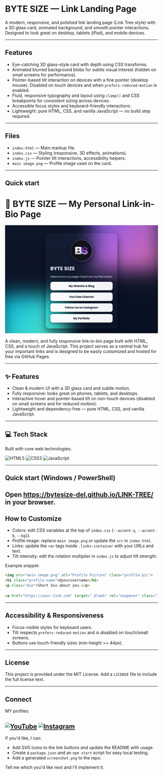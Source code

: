 # BYTE SIZE — Link Landing Page

A modern, responsive, and polished link landing page (Link Tree style) with a 3D glass card, animated background, and smooth pointer interactions. Designed to look great on desktop, tablets (iPad), and mobile devices.

---

## Features

- Eye-catching 3D glass-style card with depth using CSS transforms.
- Animated blurred background blobs for subtle visual interest (hidden on small screens for performance).
- Pointer-based tilt interaction on devices with a fine pointer (desktop mouse). Disabled on touch devices and when `prefers-reduced-motion` is enabled.
- Fluid, responsive typography and layout using `clamp()` and CSS breakpoints for consistent sizing across devices.
- Accessible focus styles and keyboard-friendly interactions.
- Lightweight: pure HTML, CSS, and vanilla JavaScript — no build step required.

---

## Files

- `index.html` — Main markup file.
- `index.css` — Styling (responsive, 3D effects, animations).
- `index.js` — Pointer tilt interactions, accessibility helpers.
- `main image.png` — Profile image used on the card.

---

## Quick start 
# 🚀 BYTE SIZE — My Personal Link-in-Bio Page

![Project Screenshot](Screenshot.png)

A clean, modern, and fully responsive link-in-bio page built with HTML, CSS, and a touch of JavaScript. This project serves as a central hub for your important links and is designed to be easily customized and hosted for free via GitHub Pages.

---

## ✨ Features

- Clean & modern UI with a 3D glass card and subtle motion.
- Fully responsive: looks great on phones, tablets, and desktops.
- Interactive hover and pointer-based tilt on non-touch devices (disabled on small screens and for reduced motion).
- Lightweight and dependency-free — pure HTML, CSS, and vanilla JavaScript.

---

## 💻 Tech Stack

Built with core web technologies:

![HTML5](https://img.shields.io/badge/html5-%23E34F26.svg?style=for-the-badge&logo=html5&logoColor=white)
![CSS3](https://img.shields.io/badge/css3-%231572B6.svg?style=for-the-badge&logo=css3&logoColor=white)
![JavaScript](https://img.shields.io/badge/javascript-%23323330.svg?style=for-the-badge&logo=javascript&logoColor=%23F7DF1E)

---

## Quick start (Windows / PowerShell)

Open https://bytesize-del.github.io/LINK-TREE/ in your browser.
---

## How to Customize

- Colors: edit CSS variables at the top of `index.css` (`--accent-a`, `--accent-b`, `--bg1`).
- Profile image: replace `main image.png` or update the `src` in `index.html`.
- Links: update the `<a>` tags inside `.links-container` with your URLs and text.
- Tilt intensity: edit the rotation multiplier in `index.js` to adjust tilt strength.

Example snippet:

```html
<img src="main image.png" alt="Profile Picture" class="profile-pic">
<h1 class="profile-name">@yourusername</h1>
<p class="bio">Short bio about you.</p>

<a href="https://your-link.com" target="_blank" rel="noopener" class="link-button">Your Link Title</a>
```

---

## Accessibility & Responsiveness

- Focus-visible styles for keyboard users.
- Tilt respects `prefers-reduced-motion` and is disabled on touch/small screens.
- Buttons use touch-friendly sizes (min-height >= 44px).

---

## License

This project is provided under the MIT License. Add a `LICENSE` file to include the full license text.

---

## Connect

MY profiles:

[![YouTube](https://img.shields.io/badge/youtube-%23FF0000.svg?style=for-the-badge&logo=youtube&logoColor=white)](http://www.youtube.com/@ByteSize-01)
[![Instagram](https://img.shields.io/badge/instagram-%23E1306C.svg?style=for-the-badge&logo=instagram&logoColor=white)](https://www.instagram.com/_byte_size_del/?hl=en)
---

If you'd like, I can:

- Add SVG icons to the link buttons and update the README with usage.
- Create a `package.json` and an `npm start` script for easy local testing.
- Add a generated `screenshot.png` to the repo.

Tell me which you'd like next and I'll implement it.

